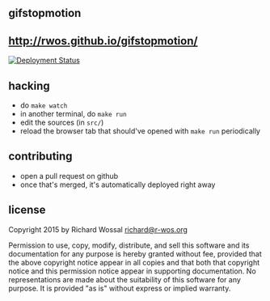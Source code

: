 gifstopmotion
-------------

## http://rwos.github.io/gifstopmotion/

[![Deployment Status](https://travis-ci.org/rwos/gifstopmotion.svg?branch=master)](https://travis-ci.org/rwos/gifstopmotion)

## hacking

* do `make watch`
* in another terminal, do `make run`
* edit the sources (in `src/`)
* reload the browser tab that should've opened with `make run` periodically

## contributing

* open a pull request on github
* once that's merged, it's automatically deployed right away

## license

Copyright 2015 by Richard Wossal <richard@r-wos.org>

Permission to use, copy, modify, distribute, and sell this software
and its documentation for any purpose is hereby granted without fee,
provided that the above copyright notice appear in all copies and
that both that copyright notice and this permission notice appear in
supporting documentation.  No representations are made about the
suitability of this software for any purpose.  It is provided "as
is" without express or implied warranty.
